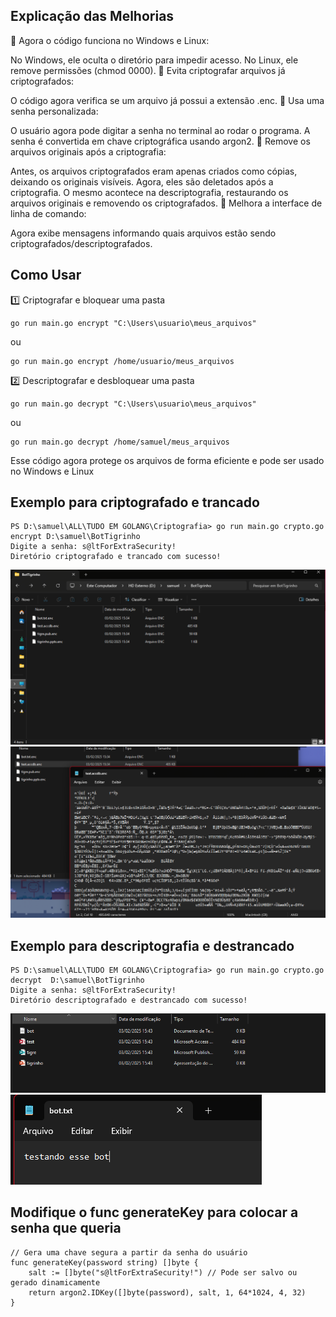 

## Explicação das Melhorias

📌 Agora o código funciona no Windows e Linux:

No Windows, ele oculta o diretório para impedir acesso.
No Linux, ele remove permissões (chmod 0000).
📌 Evita criptografar arquivos já criptografados:

O código agora verifica se um arquivo já possui a extensão .enc.
📌 Usa uma senha personalizada:

O usuário agora pode digitar a senha no terminal ao rodar o programa.
A senha é convertida em chave criptográfica usando argon2.
📌 Remove os arquivos originais após a criptografia:

Antes, os arquivos criptografados eram apenas criados como cópias, deixando os originais visíveis. Agora, eles são deletados após a criptografia.
O mesmo acontece na descriptografia, restaurando os arquivos originais e removendo os criptografados.
📌 Melhora a interface de linha de comando:

Agora exibe mensagens informando quais arquivos estão sendo criptografados/descriptografados.

## Como Usar
1️⃣ Criptografar e bloquear uma pasta
```
go run main.go encrypt "C:\Users\usuario\meus_arquivos"
```
ou 
```
go run main.go encrypt /home/usuario/meus_arquivos
```
2️⃣ Descriptografar e desbloquear uma pasta

```
go run main.go decrypt "C:\Users\usuario\meus_arquivos"
```
ou 
```
go run main.go decrypt /home/samuel/meus_arquivos
```
Esse código agora protege os arquivos de forma eficiente e pode ser usado no Windows e Linux

## Exemplo para criptografado e trancado
```
PS D:\samuel\ALL\TUDO EM GOLANG\Criptografia> go run main.go crypto.go encrypt D:\samuel\BotTigrinho
Digite a senha: s@ltForExtraSecurity!
Diretório criptografado e trancado com sucesso!
```

![alt text](image.png)
![alt text](image-1.png)

## Exemplo para descriptografia e destrancado
```
PS D:\samuel\ALL\TUDO EM GOLANG\Criptografia> go run main.go crypto.go decrypt  D:\samuel\BotTigrinho
Digite a senha: s@ltForExtraSecurity!
Diretório descriptografado e destrancado com sucesso!
```
![alt text](image-2.png)
![alt text](image-3.png)

## Modifique o func generateKey para colocar a senha que queria
````
// Gera uma chave segura a partir da senha do usuário
func generateKey(password string) []byte {
	salt := []byte("s@ltForExtraSecurity!") // Pode ser salvo ou gerado dinamicamente
	return argon2.IDKey([]byte(password), salt, 1, 64*1024, 4, 32)
}
````

